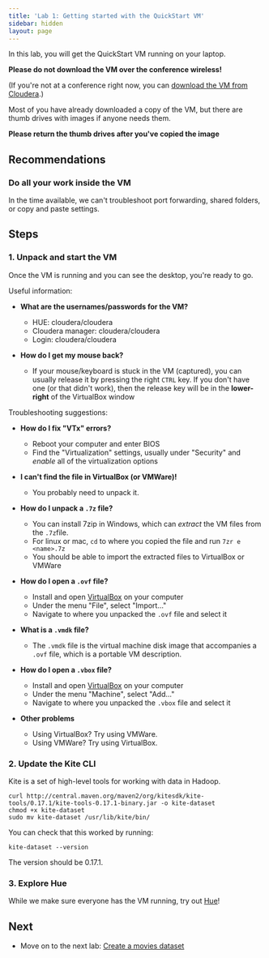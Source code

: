```yaml
---
title: 'Lab 1: Getting started with the QuickStart VM'
sidebar: hidden
layout: page
---
```


In this lab, you will get the QuickStart VM running on your laptop.

**Please do not download the VM over the conference wireless!**

(If you're not at a conference right now, you can [download the VM from Cloudera][qsvm].)

Most of you have already downloaded a copy of the VM, but there are thumb drives with images if anyone needs them.

**Please return the thumb drives after you've copied the image**

[qsvm]: http://www.cloudera.com/content/cloudera/en/downloads/quickstart_vms/cdh-5-3-x.html

## Recommendations

### Do all your work inside the VM

In the time available, we can't troubleshoot port forwarding, shared folders, or copy and paste settings.

## Steps

### 1. Unpack and start the VM

Once the VM is running and you can see the desktop, you're ready to go.

Useful information:

* **What are the usernames/passwords for the VM?**
  * HUE: cloudera/cloudera
  * Cloudera manager: cloudera/cloudera
  * Login: cloudera/cloudera

* **How do I get my mouse back?**
  * If your mouse/keyboard is stuck in the VM (captured), you can usually
    release it by pressing the right `CTRL` key. If you don't have one (or that
    didn't work), then the release key will be in the **lower-right** of the
    VirtualBox window

Troubleshooting suggestions:

* **How do I fix "VTx" errors?**
  * Reboot your computer and enter BIOS
  * Find the "Virtualization" settings, usually under "Security" and _enable_
    all of the virtualization options

* **I can't find the file in VirtualBox (or VMWare)!**
  * You probably need to unpack it.

* **How do I unpack a `.7z` file?**
  * You can install 7zip in Windows, which can _extract_ the VM files from the `.7z`file.
  * For linux or mac, `cd` to where you copied the file and run `7zr e <name>.7z`
  * You should be able to import the extracted files to VirtualBox or VMWare

* **How do I open a `.ovf` file?**
  * Install and open [VirtualBox][vbox] on your computer
  * Under the menu "File", select "Import..."
  * Navigate to where you unpacked the `.ovf` file and select it

* **What is a `.vmdk` file?**
  * The `.vmdk` file is the virtual machine disk image that accompanies a
    `.ovf` file, which is a portable VM description.

* **How do I open a `.vbox` file?**
  * Install and open [VirtualBox][vbox] on your computer
  * Under the menu "Machine", select "Add..."
  * Navigate to where you unpacked the `.vbox` file and select it

* **Other problems**
  * Using VirtualBox? Try using VMWare.
  * Using VMWare? Try using VirtualBox.

[vbox]: https://www.virtualbox.org/wiki/Downloads

### 2. Update the Kite CLI

Kite is a set of high-level tools for working with data in Hadoop.

```
curl http://central.maven.org/maven2/org/kitesdk/kite-tools/0.17.1/kite-tools-0.17.1-binary.jar -o kite-dataset
chmod +x kite-dataset
sudo mv kite-dataset /usr/lib/kite/bin/
```

You can check that this worked by running:

```
kite-dataset --version
```

The version should be 0.17.1.

### 3. Explore Hue

While we make sure everyone has the VM running, try out [Hue][hue]!

[hue]: http://quickstart.cloudera:8888/about/

## Next

* Move on to the next lab: [Create a movies dataset][lab-2]

[lab-2]: 2-create-a-movies-dataset.html
